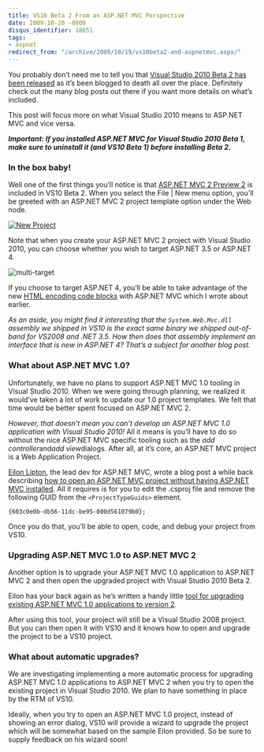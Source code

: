```yaml
---
title: VS10 Beta 2 From an ASP.NET MVC Perspective
date: 2009-10-20 -0800
disqus_identifier: 18651
tags:
- aspnet
redirect_from: "/archive/2009/10/19/vs10beta2-and-aspnetmvc.aspx/"
---
```


You probably don’t need me to tell you that [Visual Studio 2010 Beta 2
has been
released](http://weblogs.asp.net/scottgu/archive/2009/10/19/vs-2010-and-net-4-0-beta-2.aspx "VS 2010 and .NET 4.0 Beta 2")
as it’s been blogged to death all over the place. Definitely check out
the many blog posts out there if you want more details on what’s
included.

This post will focus more on what Visual Studio 2010 means to ASP.NET
MVC and vice versa.

***Important: If you installed ASP.NET MVC for Visual Studio 2010 Beta
1, make sure to uninstall it (and VS10 Beta 1) before installing Beta
2.***

### In the box baby!

Well one of the first things you’ll notice is that [ASP.NET MVC 2
Preview
2](https://haacked.com/archive/2009/10/01/asp.net-mvc-preview-2-released.aspx "ASP.NET MVC 2 Preview 2")
is included in VS10 Beta 2. When you select the File | New menu option,
you’ll be greeted with an ASP.NET MVC 2 project template option under
the Web node.

[![New
Project](https://haacked.com/images/haacked_com/WindowsLiveWriter/WhatVisualStudio2010Beta2Meansfor.NETMVC_12658/New%20Project_thumb_1.png "New Project")](https://haacked.com/images/haacked_com/WindowsLiveWriter/WhatVisualStudio2010Beta2Meansfor.NETMVC_12658/New%20Project_4.png)

Note that when you create your ASP.NET MVC 2 project with Visual Studio
2010, you can choose whether you wish to target ASP.NET 3.5 or ASP.NET
4.

![multi-target](https://haacked.com/images/haacked_com/WindowsLiveWriter/WhatVisualStudio2010Beta2Meansfor.NETMVC_12658/multi-target_3.png "multi-target")

If you choose to target ASP.NET 4, you’ll be able to take advantage of
the new [HTML encoding code
blocks](https://haacked.com/archive/2009/09/25/html-encoding-code-nuggets.aspx "HTML Encoding Code Blocks")
with ASP.NET MVC which I wrote about earlier.

*As an aside, you might find it interesting that the
`System.Web.Mvc.dll` assembly we shipped in VS10 is the exact same
binary we shipped out-of-band for VS2008 and .NET 3.5. How then does
that assembly implement an interface that is new in ASP.NET 4? That’s a
subject for another blog post.*

### What about ASP.NET MVC 1.0?

Unfortunately, we have no plans to support ASP.NET MVC 1.0 tooling in
Visual Studio 2010. When we were going through planning, we realized it
would’ve taken a lot of work to update our 1.0 project templates. We
felt that time would be better spent focused on ASP.NET MVC 2.

*However, that doesn’t mean you can’t develop an ASP.NET MVC 1.0
application with Visual Studio 2010!* All it means is you’ll have to do
so without the nice ASP.NET MVC specific tooling such as the *add
controller*and*add view*dialogs. After all, at it’s core, an ASP.NET MVC
project is a Web Application Project.

[Eilon
Lipton](http://weblogs.asp.net/leftslipper/ "Eilon Lipton's Blog"), the
lead dev for ASP.NET MVC, wrote a blog post a while back describing [how
to open an ASP.NET MVC project without having ASP.NET MVC
installed](http://weblogs.asp.net/leftslipper/archive/2009/01/20/opening-an-asp-net-mvc-project-without-having-asp-net-mvc-installed-the-project-type-is-not-supported-by-this-installation.aspx "Opening ASP.NET MVC project").
All it requires is for you to edit the .csproj file and remove the
following GUID from the `<ProjectTypeGuids>` element.

`{603c0e0b-db56-11dc-be95-000d561079b0};`

Once you do that, you’ll be able to open, code, and debug your project
from VS10.

### Upgrading ASP.NET MVC 1.0 to ASP.NET MVC 2

Another option is to upgrade your ASP.NET MVC 1.0 application to ASP.NET
MVC 2 and then open the upgraded project with Visual Studio 2010 Beta 2.

Eilon has your back again as he’s written a handy little [tool for
upgrading existing ASP.NET MVC 1.0 applications to version
2](http://weblogs.asp.net/leftslipper/archive/2009/10/19/migrating-asp-net-mvc-1-0-applications-to-asp-net-mvc-2.aspx "Migrating ASP.NET MVC 1.0 applications to ASP.NET MVC 2").

After using this tool, your project will still be a Visual Studio 2008
project. But you can then open it with VS10 and it knows how to open and
upgrade the project to be a VS10 project.

### What about automatic upgrades?

We are investigating implementing a more automatic process for upgrading
ASP.NET MVC 1.0 applications to ASP.NET MVC 2 when you try to open the
existing project in Visual Studio 2010. We plan to have something in
place by the RTM of VS10.

Ideally, when you try to open an ASP.NET MVC 1.0 project, instead of
showing an error dialog, VS10 will provide a wizard to upgrade the
project which will be somewhat based on the sample Eilon provided. So be
sure to supply feedback on his wizard soon!

